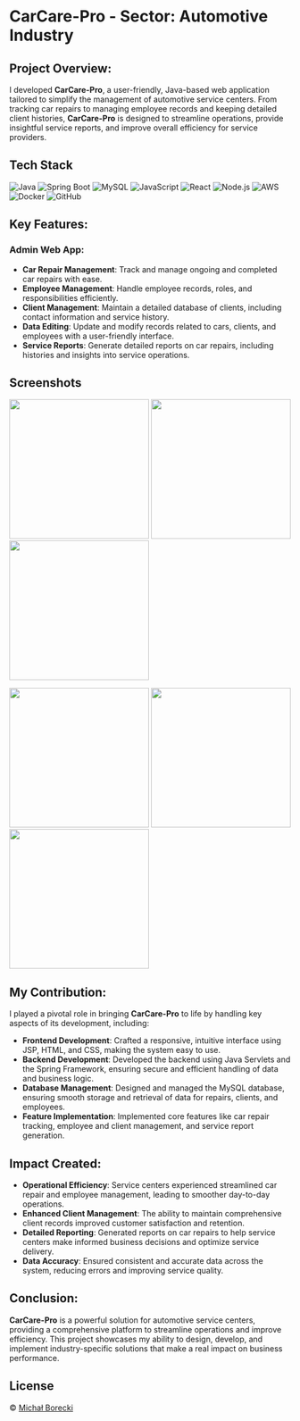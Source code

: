 
# CarCare-Pro - Sector: Automotive Industry

## Project Overview:
I developed **CarCare-Pro**, a user-friendly, Java-based web application tailored to simplify the management of automotive service centers. From tracking car repairs to managing employee records and keeping detailed client histories, **CarCare-Pro** is designed to streamline operations, provide insightful service reports, and improve overall efficiency for service providers.
## Tech Stack

![Java](https://img.shields.io/badge/Java-ED8B00?style=for-the-badge&logo=java&logoColor=white)
![Spring Boot](https://img.shields.io/badge/Spring%20Boot-6DB33F?style=for-the-badge&logo=spring-boot&logoColor=white)
![MySQL](https://img.shields.io/badge/MySQL-4479A1?style=for-the-badge&logo=mysql&logoColor=white)
![JavaScript](https://img.shields.io/badge/JavaScript-F7DF1E?style=for-the-badge&logo=javascript&logoColor=black)
![React](https://img.shields.io/badge/React-20232A?style=for-the-badge&logo=react&logoColor=61DAFB)
![Node.js](https://img.shields.io/badge/Node.js-339933?style=for-the-badge&logo=nodedotjs&logoColor=white)
![AWS](https://img.shields.io/badge/AWS-232F3E?style=for-the-badge&logo=amazon-aws&logoColor=white)
![Docker](https://img.shields.io/badge/Docker-2496ED?style=for-the-badge&logo=docker&logoColor=white)
![GitHub](https://img.shields.io/badge/GitHub-181717?style=for-the-badge&logo=github&logoColor=white)

## Key Features:

### Admin Web App:
- **Car Repair Management**: Track and manage ongoing and completed car repairs with ease.
- **Employee Management**: Handle employee records, roles, and responsibilities efficiently.
- **Client Management**: Maintain a detailed database of clients, including contact information and service history.
- **Data Editing**: Update and modify records related to cars, clients, and employees with a user-friendly interface.
- **Service Reports**: Generate detailed reports on car repairs, including histories and insights into service operations.
## Screenshots
<img src="https://i.imgur.com/5fGSDeC.png" width="250" />  <img src="https://i.imgur.com/Icbuk6c.png" width="250" />  <img src="https://i.imgur.com/mbYSPFL.png" width="250" />

<img src="https://i.imgur.com/IeYMBDX.png" width="250" />  <img src="https://i.imgur.com/1Ry7VsI.png" width="250" />  <img src="https://i.imgur.com/0lznvq2.png" width="250" />

## My Contribution:
I played a pivotal role in bringing **CarCare-Pro** to life by handling key aspects of its development, including:
- **Frontend Development**: Crafted a responsive, intuitive interface using JSP, HTML, and CSS, making the system easy to use.
- **Backend Development**: Developed the backend using Java Servlets and the Spring Framework, ensuring secure and efficient handling of data and business logic.
- **Database Management**: Designed and managed the MySQL database, ensuring smooth storage and retrieval of data for repairs, clients, and employees.
- **Feature Implementation**: Implemented core features like car repair tracking, employee and client management, and service report generation.

## Impact Created:
- **Operational Efficiency**: Service centers experienced streamlined car repair and employee management, leading to smoother day-to-day operations.
- **Enhanced Client Management**: The ability to maintain comprehensive client records improved customer satisfaction and retention.
- **Detailed Reporting**: Generated reports on car repairs to help service centers make informed business decisions and optimize service delivery.
- **Data Accuracy**: Ensured consistent and accurate data across the system, reducing errors and improving service quality.

## Conclusion:
**CarCare-Pro** is a powerful solution for automotive service centers, providing a comprehensive platform to streamline operations and improve efficiency. This project showcases my ability to design, develop, and implement industry-specific solutions that make a real impact on business performance.

## License

 © [Michał Borecki](https://github.com/MichalBorecki)

